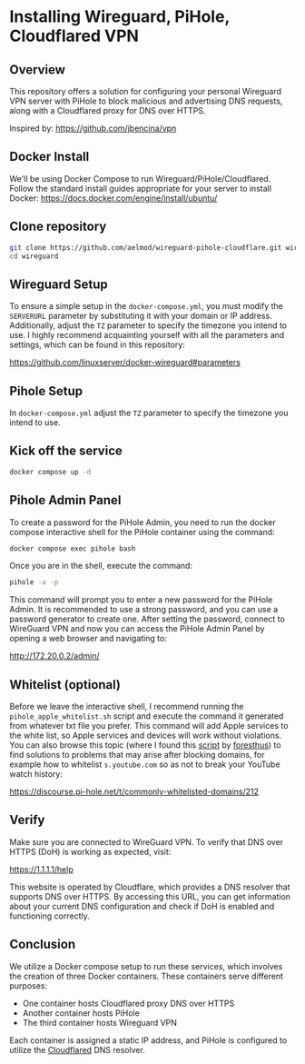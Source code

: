 # Installing Wireguard, PiHole, Cloudflared VPN

## Overview
This repository offers a solution for configuring your personal Wireguard VPN server with PiHole to block malicious and advertising DNS requests, along with a Cloudflared proxy for DNS over HTTPS.

Inspired by: https://github.com/jbencina/vpn

## Docker Install
We'll be using Docker Compose to run Wireguard/PiHole/Cloudflared. 
Follow the standard install guides appropriate for your server to install Docker: 
https://docs.docker.com/engine/install/ubuntu/

## Clone repository
```bash
git clone https://github.com/aelmod/wireguard-pihole-cloudflare.git wireguard
cd wireguard
```

## Wireguard Setup
To ensure a simple setup in the `docker-compose.yml`, you must modify the `SERVERURL` parameter by substituting it with your domain or IP address. Additionally, adjust the `TZ` parameter to specify the timezone you intend to use. 
I highly recommend acquainting yourself with all the parameters and settings, which can be found in this repository:

https://github.com/linuxserver/docker-wireguard#parameters

## Pihole Setup
In `docker-compose.yml` adjust the `TZ` parameter to specify the timezone you intend to use.

## Kick off the service
```bash
docker compose up -d
```

## Pihole Admin Panel
To create a password for the PiHole Admin, you need to run the docker compose interactive shell for the PiHole container using the command: 
```bash
docker compose exec pihole bash
```
Once you are in the shell, execute the command: 
```bash
pihole -a -p
```
This command will prompt you to enter a new password for the PiHole Admin.
It is recommended to use a strong password, and you can use a password generator to create one.
After setting the password, connect to WireGuard VPN and now you can access the PiHole Admin Panel by opening a web browser and navigating to:

http://172.20.0.2/admin/ 

## Whitelist (optional)
Before we leave the interactive shell, I recommend running the `pihole_apple_whitelist.sh` script and execute the command it generated from whatever txt file you prefer.
This command will add Apple services to the white list, so Apple services and devices will work without violations.
You can also browse this topic (where I found this [script] by [foresthus]) to find solutions to problems that may arise after blocking domains, for example how to whitelist `s.youtube.com` so as not to break your YouTube watch history:

https://discourse.pi-hole.net/t/commonly-whitelisted-domains/212

## Verify
Make sure you are connected to WireGuard VPN. To verify that DNS over HTTPS (DoH) is working as expected, visit:

https://1.1.1.1/help

This website is operated by Cloudflare, which provides a DNS resolver that supports DNS over HTTPS. By accessing this URL, you can get information about your current DNS configuration and check if DoH is enabled and functioning correctly.

## Conclusion
We utilize a Docker compose setup to run these services, which involves the creation of three Docker containers.
These containers serve different purposes:

 - One container hosts Cloudflared proxy DNS over HTTPS
 - Another container hosts PiHole
 - The third container hosts Wireguard VPN

Each container is assigned a static IP address, and PiHole is configured to utilize the [Cloudflared] DNS resolver.

[Cloudflared]: <https://github.com/cloudflare/cloudflared>
[script]: <https://discourse.pi-hole.net/t/commonly-whitelisted-domains/212/147>
[foresthus]: <https://discourse.pi-hole.net/u/foresthus>
